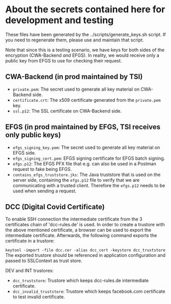 About the secrets contained here for development and testing
=============================================================

These files have been generated by the ../scripts/generate_keys.sh script. If you need to regenerate them, please use and maintain that script.

Note that since this is a testing scenario, we have keys for both sides of the encryption (CWA-Backend  _and_  EFGS). In reality, we would receive only a public key from EFGS to use for checking their request.

CWA-Backend (in prod maintained by TSI)
---------------------------------------

- `private.pem`: The secret used to generate all key material on CWA-Backend side.
- `certificate.crt`: The x509 certificate generated from the `private.pem` key.
- `ssl.p12`: The SSL certificate on CWA-Backend side.

EFGS (in prod maintained by EFGS, TSI receives only public keys)
----------------------------------------------------------------

- `efgs_signing_key.pem`: The secret used to generate all key material on EFGS side.
- `efgs_signing_cert.pem`: EFGS signing certificate for EFGS batch signing.
- `efgs.p12`: The EFGS PFX file that e.g. can also be used in a Postman request to fake being EFGS.
- `contains_efgs_truststore.jks`: The Java truststore that is used on the server side, containing the `efgs.p12` file to verify that we are communicating with a trusted client. Therefore the `efgs.p12` needs to be used when sending a request.

DCC (Digital Covid Certificate)
----------------------------------------------------------------

To enable SSH connection the intermediate certificate from the 3 certificates chain of 'dcc-rules.de' is used.
In order to create a trustore with the above mentioned certificate, a browser can be used to export the intermediate
certificate. Afterwards, the following command exports the certificate in a trustore:

`keytool -import -file dcc.cer -alias dcc_cert -keystore dcc_truststore`
The exported trustore should be referenced in application configuration and passed to SSLContext as trust store.

DEV and INT trustores:
- `dcc_truststore`: Trustore which keeps dcc-rules.de intermediate certificate.
- `dcc_invalid_truststore`: Trustore which keeps facebook.com certificate to test invalid certificate.
